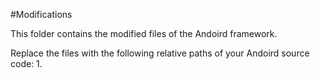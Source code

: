 #Modifications

This folder contains the modified files of the Andoird framework. 

Replace the files with the following relative paths of your Andoird source code:
1. 

